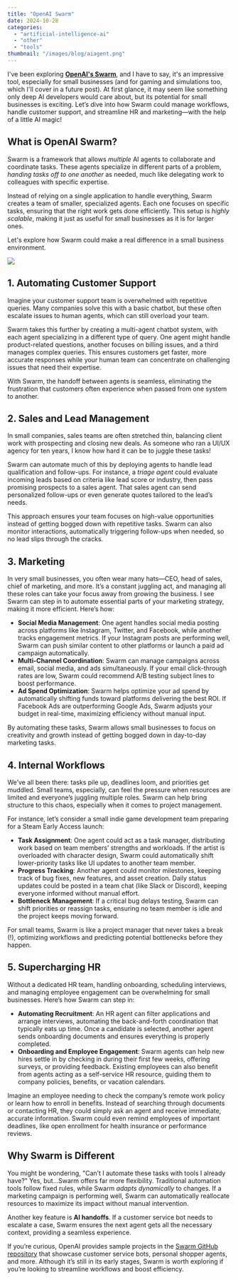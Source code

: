 ```yaml
---
title: "OpenAI Swarm"
date: 2024-10-28
categories: 
  - "artificial-intelligence-ai"
  - "other"
  - "tools"
thumbnail: "/images/blog/aiagent.png"
---
```


I've been exploring **[OpenAI's Swarm](https://github.com/openai/swarm)**, and I have to say, it's an impressive tool, especially for small businesses (and for gaming and simulations too, which I'll cover in a future post). At first glance, it may seem like something only deep AI developers would care about, but its potential for small businesses is exciting. Let’s dive into how Swarm could manage workflows, handle customer support, and streamline HR and marketing—with the help of a little AI magic!

## What is OpenAI Swarm?

Swarm is a framework that allows _multiple_ AI agents to collaborate and coordinate tasks. These agents specialize in different parts of a problem, _handing tasks off to one another_ as needed, much like delegating work to colleagues with specific expertise.

Instead of relying on a single application to handle everything, Swarm creates a team of smaller, specialized agents. Each one focuses on specific tasks, ensuring that the right work gets done efficiently. This setup is _highly scalable_, making it just as useful for small businesses as it is for larger ones.

Let's explore how Swarm could make a real difference in a small business environment.

![](images/skills-1-1024x602.png)

## 1\. **Automating Customer Support**

Imagine your customer support team is overwhelmed with repetitive queries. Many companies solve this with a basic chatbot, but these often escalate issues to human agents, which can still overload your team.

Swarm takes this further by creating a multi-agent chatbot system, with each agent specializing in a different type of query. One agent might handle product-related questions, another focuses on billing issues, and a third manages complex queries. This ensures customers get faster, more accurate responses while your human team can concentrate on challenging issues that need their expertise.

With Swarm, the handoff between agents is seamless, eliminating the frustration that customers often experience when passed from one system to another.

## 2\. **Sales and Lead Management**

In small companies, sales teams are often stretched thin, balancing client work with prospecting and closing new deals. As someone who ran a UI/UX agency for ten years, I know how hard it can be to juggle these tasks!

Swarm can automate much of this by deploying agents to handle lead qualification and follow-ups. For instance, a _triage agent_ could evaluate incoming leads based on criteria like lead score or industry, then pass promising prospects to a sales agent. That sales agent can send personalized follow-ups or even generate quotes tailored to the lead’s needs.

This approach ensures your team focuses on high-value opportunities instead of getting bogged down with repetitive tasks. Swarm can also monitor interactions, automatically triggering follow-ups when needed, so no lead slips through the cracks.

## 3\. **Marketing**

In very small businesses, you often wear many hats—CEO, head of sales, chief of marketing, and more. It’s a constant juggling act, and managing all these roles can take your focus away from growing the business. I see Swarm can step in to automate essential parts of your marketing strategy, making it more efficient. Here’s how:

- **Social Media Management**: One agent handles social media posting across platforms like Instagram, Twitter, and Facebook, while another tracks engagement metrics. If your Instagram posts are performing well, Swarm can push similar content to other platforms or launch a paid ad campaign automatically.
- **Multi-Channel Coordination**: Swarm can manage campaigns across email, social media, and ads simultaneously. If your email click-through rates are low, Swarm could recommend A/B testing subject lines to boost performance.
- **Ad Spend Optimization**: Swarm helps optimize your ad spend by automatically shifting funds toward platforms delivering the best ROI. If Facebook Ads are outperforming Google Ads, Swarm adjusts your budget in real-time, maximizing efficiency without manual input.

By automating these tasks, Swarm allows small businesses to focus on creativity and growth instead of getting bogged down in day-to-day marketing tasks.

## 4\. **Internal Workflows**

We’ve all been there: tasks pile up, deadlines loom, and priorities get muddled. Small teams, especially, can feel the pressure when resources are limited and everyone’s juggling multiple roles. Swarm can help bring structure to this chaos, especially when it comes to project management.

For instance, let’s consider a small indie game development team preparing for a Steam Early Access launch:

- **Task Assignment**: One agent could act as a task manager, distributing work based on team members’ strengths and workloads. If the artist is overloaded with character design, Swarm could automatically shift lower-priority tasks like UI updates to another team member.
- **Progress Tracking**: Another agent could monitor milestones, keeping track of bug fixes, new features, and asset creation. Daily status updates could be posted in a team chat (like Slack or Discord), keeping everyone informed without manual effort.
- **Bottleneck Management**: If a critical bug delays testing, Swarm can shift priorities or reassign tasks, ensuring no team member is idle and the project keeps moving forward.

For small teams, Swarm is like a project manager that never takes a break (!), optimizing workflows and predicting potential bottlenecks before they happen.

## 5\. **Supercharging HR**

Without a dedicated HR team, handling onboarding, scheduling interviews, and managing employee engagement can be overwhelming for small businesses. Here’s how Swarm can step in:

- **Automating Recruitment**: An HR agent can filter applications and arrange interviews, automating the back-and-forth coordination that typically eats up time. Once a candidate is selected, another agent sends onboarding documents and ensures everything is properly completed.
- **Onboarding and Employee Engagement**: Swarm agents can help new hires settle in by checking in during their first few weeks, offering surveys, or providing feedback. Existing employees can also benefit from agents acting as a self-service HR resource, guiding them to company policies, benefits, or vacation calendars.

Imagine an employee needing to check the company’s remote work policy or learn how to enroll in benefits. Instead of searching through documents or contacting HR, they could simply ask an agent and receive immediate, accurate information. Swarm could even remind employees of important deadlines, like open enrollment for health insurance or performance reviews.

## Why Swarm is Different

You might be wondering, "Can’t I automate these tasks with tools I already have?" Yes, but...Swarm offers far more flexibility. Traditional automation tools follow fixed rules, while Swarm _adapts dynamically_ to changes. If a marketing campaign is performing well, Swarm can automatically reallocate resources to maximize its impact without manual intervention.

Another key feature is **AI handoffs**. If a customer service bot needs to escalate a case, Swarm ensures the next agent gets all the necessary context, providing a seamless experience.

If you’re curious, OpenAI provides sample projects in the [Swarm GitHub repository](https://github.com/openai/swarm) that showcase customer service bots, personal shopper agents, and more. Although it’s still in its early stages, Swarm is worth exploring if you’re looking to streamline workflows and boost efficiency.
